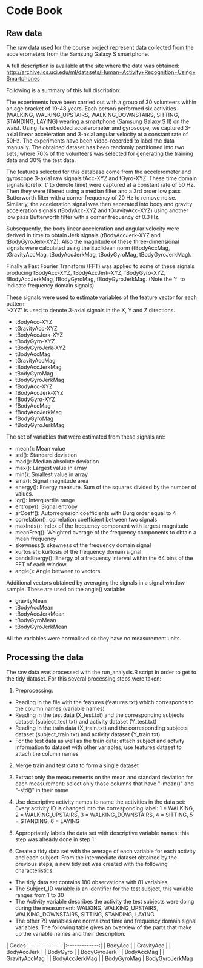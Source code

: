# Code Book

## Raw data
The raw data used for the course project represent data collected from the accelerometers from the Samsung Galaxy S smartphone. 

A full description is available at the site where the data was obtained: http://archive.ics.uci.edu/ml/datasets/Human+Activity+Recognition+Using+Smartphones 

Following is a summary of this full discription:

The experiments have been carried out with a group of 30 volunteers within an age bracket of 19-48 years. Each person performed six activities (WALKING, WALKING_UPSTAIRS, WALKING_DOWNSTAIRS, SITTING, STANDING, LAYING) wearing a smartphone (Samsung Galaxy S II) on the waist. Using its embedded accelerometer and gyroscope, we captured 3-axial linear acceleration and 3-axial angular velocity at a constant rate of 50Hz. The experiments have been video-recorded to label the data manually. The obtained dataset has been randomly partitioned into two sets, where 70% of the volunteers was selected for generating the training data and 30% the test data. 

The features selected for this database come from the accelerometer and gyroscope 3-axial raw signals tAcc-XYZ and tGyro-XYZ. These time domain signals (prefix 't' to denote time) were captured at a constant rate of 50 Hz. Then they were filtered using a median filter and a 3rd order low pass Butterworth filter with a corner frequency of 20 Hz to remove noise. Similarly, the acceleration signal was then separated into body and gravity acceleration signals (tBodyAcc-XYZ and tGravityAcc-XYZ) using another low pass Butterworth filter with a corner frequency of 0.3 Hz. 

Subsequently, the body linear acceleration and angular velocity were derived in time to obtain Jerk signals (tBodyAccJerk-XYZ and tBodyGyroJerk-XYZ). Also the magnitude of these three-dimensional signals were calculated using the Euclidean norm (tBodyAccMag, tGravityAccMag, tBodyAccJerkMag, tBodyGyroMag, tBodyGyroJerkMag). 

Finally a Fast Fourier Transform (FFT) was applied to some of these signals producing fBodyAcc-XYZ, fBodyAccJerk-XYZ, fBodyGyro-XYZ, fBodyAccJerkMag, fBodyGyroMag, fBodyGyroJerkMag. (Note the 'f' to indicate frequency domain signals). 

These signals were used to estimate variables of the feature vector for each pattern:  
'-XYZ' is used to denote 3-axial signals in the X, Y and Z directions.

* tBodyAcc-XYZ
* tGravityAcc-XYZ
* tBodyAccJerk-XYZ
* tBodyGyro-XYZ
* tBodyGyroJerk-XYZ
* tBodyAccMag
* tGravityAccMag
* tBodyAccJerkMag
* tBodyGyroMag
* tBodyGyroJerkMag
* fBodyAcc-XYZ
* fBodyAccJerk-XYZ
* fBodyGyro-XYZ
* fBodyAccMag
* fBodyAccJerkMag
* fBodyGyroMag
* fBodyGyroJerkMag

The set of variables that were estimated from these signals are: 

* mean(): Mean value
* std(): Standard deviation
* mad(): Median absolute deviation 
* max(): Largest value in array
* min(): Smallest value in array
* sma(): Signal magnitude area
* energy(): Energy measure. Sum of the squares divided by the number of values. 
* iqr(): Interquartile range 
* entropy(): Signal entropy
* arCoeff(): Autorregresion coefficients with Burg order equal to 4
* correlation(): correlation coefficient between two signals
* maxInds(): index of the frequency component with largest magnitude
* meanFreq(): Weighted average of the frequency components to obtain a mean frequency
* skewness(): skewness of the frequency domain signal 
* kurtosis(): kurtosis of the frequency domain signal 
* bandsEnergy(): Energy of a frequency interval within the 64 bins of the FFT of each window.
* angle(): Angle between to vectors.

Additional vectors obtained by averaging the signals in a signal window sample. These are used on the angle() variable:

* gravityMean
* tBodyAccMean
* tBodyAccJerkMean
* tBodyGyroMean
* tBodyGyroJerkMean

All the variables were normalised so they have no measurement units.

## Processing the data

The raw data was processed with the run_analysis.R script in order to get to the tidy dataset. For this several processing steps were taken:

1. Preprocessing: 

* Reading in the file with the features (features.txt) which corresponds to the column names (variable names)
* Reading in the test data (X_test.txt) and the corresponding subjects dataset (subject_test.txt) and activity dataset (Y_test.txt) 
* Reading in the train data (X_train.txt) and the corresponding subjects dataset (subject_train.txt) and activity dataset (Y_train.txt)
* For the test data as well as the train data: attach subject and actvity information to dataset with other variables, use features dataset to attach the column names

2. Merge train and test data to form a single dataset

3. Extract only the measurements on the mean and standard deviation for each measurement: select only those columns that have "-mean()" and "-std()" in their name

4. Use descriptive activity names to name the activities in the data set: Every activity ID is changed into the corresponding label: 1 = WALKING, 2 = WALKING_UPSTAIRS, 3 = WALKING_DOWNSTAIRS, 4 = SITTING, 5 = STANDING, 6 = LAYING

5. Appropriately labels the data set with descriptive variable names: this step was already done in step 1
 
6. Create a tidy data set with the average of each variable for each activity and each subject:
From the intermediate dataset obtained by the previous steps, a new tidy set was created with the following characteristics:
* The tidy data set contains 180 observations with 81 variables
* The Subject_ID variable is an identifier for the test subject, this variable ranges from 1 to 30
* The Activity variable describes the activity the test subjects were doing during the measurment: WALKING, WALKING_UPSTAIRS, WALKING_DOWNSTAIRS, SITTING, STANDING, LAYING
* The other 79 variables are normalized time and frequency domain signal variables. The following table gives an overview of the parts that make up the variable names and their description.

| Codes
| -------------   |:-------------:|
| BodyAcc         |
| GravityAcc      |
| BodyAccJerk     |
| BodyGyro        |
| BodyGyroJerk    | 
| BodyAccMag      |
| GravityAccMag   |
| BodyAccJerkMag  |
| BodyGyroMag     | 
BodyGyroJerkMag



 

 



